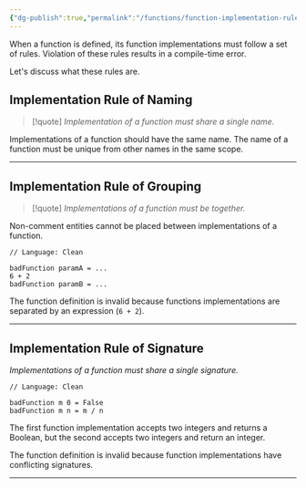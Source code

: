 ```yaml
---
{"dg-publish":true,"permalink":"/functions/function-implementation-rules/","created":"2023-06-20T18:37:36.404+02:00","updated":"2023-06-23T23:04:48.290+02:00"}
---
```



When a function is defined, its function implementations must follow a set of rules.
Violation of these rules results in a compile-time error.

Let's discuss what these rules are.

## Implementation Rule of Naming

> [!quote]
> *Implementation of a function must share a single name.*

Implementations of a function should have the same name.
The name of a function must be unique from other names in the same scope.

---

## Implementation Rule of Grouping

> [!quote]
> *Implementations of a function must be together.*

Non-comment entities cannot be placed between implementations of a function.

```Clean
// Language: Clean

badFunction paramA = ...
6 + 2
badFunction paramB = ...
```

The function definition is invalid because functions implementations are separated by an expression (`6 + 2`).

---

## Implementation Rule of Signature

*Implementations of a function must share a single signature.*

```Clean
// Language: Clean

badFunction m 0 = False
badFunction m n = m / n
```

The first function implementation accepts two integers and returns a Boolean, but the second accepts two integers and return an integer.

The function definition is invalid because function implementations have conflicting signatures.

---